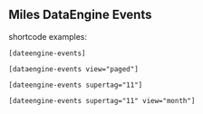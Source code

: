 ## Miles DataEngine Events

shortcode examples:

    [dateengine-events]

    [dataengine-events view="paged"]

    [dateengine-events supertag="11"]

    [dateengine-events supertag="11" view="month"]




